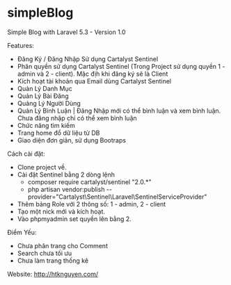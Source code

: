 # simpleBlog
Simple Blog with Laravel 5.3 - Version 1.0

Features:
- Đăng Ký / Đăng Nhập Sử dụng Cartalyst Sentinel
- Phân quyền sử dụng Cartalyst Sentinel (Trong Project sử dụng quyền 1 - admin và 2 - client). Mặc địh khi đăng ký sẽ là Client
- Kích hoạt tài khoản qua Email dùng Cartalyst Sentinel
- Quản Lý Danh Mục
- Quản Lý Bài Đăng
- Quảng Lý Người Dùng 
- Quản Lý Bình Luận | Đăng Nhập mới có thể bình luận và xem bình luận. Chưa đăng nhập chỉ có thể xem bình luận
- Chức năng tìm kiếm
- Trang home đổ dữ liệu từ DB
- Giao diện đơn giản, sử dụng Bootraps

Cách cài đặt:
- Clone project về.
- Cài đặt Sentinel bằng 2 dòng lệnh
    + composer require cartalyst/sentinel "2.0.*"
    + php artisan vendor:publish --provider="Cartalyst\Sentinel\Laravel\SentinelServiceProvider"
- Thêm bảng Role với 2 thông số: 1 - admin, 2 - client
- Tạo một nick mới và kích hoạt.
- Vào phpmyadmin set quyền lên bằng 2. 

Điểm Yếu:
- Chưa phân trang cho Comment
- Search chưa tối ưu
- Chưa làm trang thống kê

Website: http://htknguyen.com/
